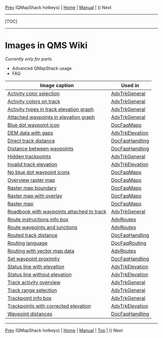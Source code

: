 [Prev](AxHotkeys) (QMapShack hotkeys) | [Home](Home) | [Manual](DocMain) | () Next
- - -
[TOC]
- - -

# Images in QMS Wiki

_Currently only for parts_

* Advanced QMapShack usage
* FAQ

Image caption | Used in
---------|---------
[Activity color selection](images/DocFaq/ActivityColorSelection.png "Activity color selection") | [AdvTrkGeneral](AdvTrkGeneral)
[Activity colors on track](images/DocFaq/TrackActivity.png "Activity colors on track") | [AdvTrkGeneral](AdvTrkGeneral)
[Activity types in track elevation graph](images/DocFaq/ActivityType.png "Activity types in track elevation graph") | [AdvTrkGeneral](AdvTrkGeneral)
[Attached waypoints in elevation graph](images/DocFaq/TrackProfile.jpg "Attached waypoints in elevation graph") | [AdvTrkGeneral](AdvTrkGeneral)
[Blue dot waypoint icon](images/DocFaq/BlueDots.jpg "Blue dot waypoint icon") | [DocFaqMaps](DocFaqMaps)
[DEM data with gaps](images/DocFaq/DEM0.jpg "DEM data with gaps") | [AdvTrkElevation](AdvTrkElevation)
[Direct track distance](images/DocFaq/Directtrack.jpg "Direct track distance") | [DocFaqHandling](DocFaqHandling)
[Distance between waypoints](images/DocFaq/WPTDistance.jpg "Distance between waypoints") | [DocFaqHandling](DocFaqHandling)
[Hidden trackpoints](images/DocFaq/HiddenWPTs.png "Hidden trackpoints") | [AdvTrkGeneral](AdvTrkGeneral)
[Invalid track elevation](images/DocFaq/DEM10.jpg "Invalid track elevation") | [AdvTrkElevation](AdvTrkElevation)
[No blue dot waypoint icons](images/DocFaq/NoBlueDots.jpg "No blue dot waypoint icons") | [DocFaqMaps](DocFaqMaps)
[Overview raster map](images/DocFaq/RasterMap4.jpg "Overview raster map") | [DocFaqMaps](DocFaqMaps)
[Raster map boundary](images/DocFaq/RasterMap1.jpg "Raster map boundary") | [DocFaqMaps](DocFaqMaps)
[Raster map with overlay](images/DocFaq/RasterMap3.jpg "Raster map with overlay") | [DocFaqMaps](DocFaqMaps)
[Raster map](images/DocFaq/RasterMap2.jpg "Raster map") | [DocFaqMaps](DocFaqMaps)
[Roadbook with waypoints attached to track](images/DocFaq/Roadbook.jpg "Roadbook with waypoints attached to track") | [AdvTrkGeneral](AdvTrkGeneral)
[Route instructions info box](images/DocFaq/RouteInstructions.png "Route instructions info box") | [AdvRoutes](AdvRoutes)
[Route waypoints and junctions](images/DocFaq/RouteExample.png "Route waypoints and junctions") | [AdvRoutes](AdvRoutes)
[Routed track distance](images/DocFaq/Routedtrack.jpg "Routed track distance") | [DocFaqHandling](DocFaqHandling)
[Routing language](images/DocFaq/RouteLanguage.png "Routing language") | [DocFaqRouting](DocFaqRouting)
[Routing with vector map data](images/DocFaq/Polyline.jpg "Routing with vector map data") | [AdvRoutes](AdvRoutes)
[Set waypoint proximity](images/DocFaq/WPTProximity.jpg "Set waypoint proximity") | [DocFaqHandling](DocFaqHandling)
[Status line with elevation](images/DocFaq/DEM11.jpg "Status line with elevation") | [AdvTrkElevation](AdvTrkElevation)
[Status line without elevation](images/DocFaq/DEM12.jpg "Status line without elevation") | [AdvTrkElevation](AdvTrkElevation)
[Track activity overview](images/DocFaq/ActivityOverview.png "Track activity overview") | [AdvTrkGeneral](AdvTrkGeneral)
[Track range selection](images/DocFaq/RangeSelection.png "Track range selection") | [AdvTrkGeneral](AdvTrkGeneral)
[Trackpoint info box](images/DocFaq/BubbleBox.jpg "Trackpoint info box") | [AdvTrkGeneral](AdvTrkGeneral)
[Trackpoints with corrected elevation](images/DocFaq/DEM13.jpg "Trackpoints with corrected elevation") | [AdvTrkElevation](AdvTrkElevation)
[Waypoint distances](images/DocFaq/WPTDistances.jpg "Waypoint distances") | [DocFaqHandling](DocFaqHandling)

- - -
[Prev](AxHotkeys) (QMapShack hotkeys) | [Home](Home) | [Manual](DocMain) | [Top](#) | () Next

